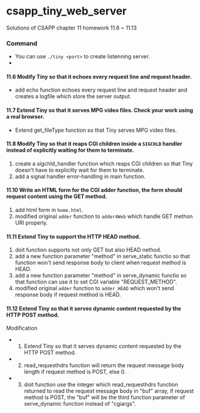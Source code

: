 # csapp_tiny_web_server
Solutions of CSAPP chapter 11 homework 11.6 ~ 11.13

### Command 
- You can use `./tiny <port>` to create listenning server.
- 


#### 11.6 Modify Tiny so that it echoes every request line and request header.
- add echo function echoes every request line and request header and creates a logfile which store the server output.

#### 11.7 Extend Tiny so that it serves MPG video files. Check your work using a real browser.
- Extend get_fileType function so that Tiny serves MPG video files.

#### 11.8 Modify Tiny so that it reaps CGI children inside a `SIGCHLD` handler instead of explicitly waiting for them to terminate.
1. create a sigchld_handler function which reaps CGI children so that Tiny doesn't have to explicitly wait for them to terminate.
2. add a signal handler error-handling in main function.

#### 11.10 Write an HTML form for the CGI adder function, the form should request content using the GET method.
1. add html form in `home.html`.
2. modified original `adder` function to `adder4Web` which handle GET methon URI properly.

#### 11.11 Extend Tiny to support the HTTP HEAD method.
1. doit function supports not only GET but also HEAD nethod.
2. add a new function parameter "method" in serve_static functio so that function won't send response body to client when request method is HEAD.
3. add a new function parameter "method" in serve_dynamic functio so that function can use it to set CGI variable "REQUEST_METHOD".
4. modified original `adder` function to `adder_HEAD` which won't send response body if request method is HEAD.

#### 11.12 Extend Tiny so that it serves dynamic content requested by the HTTP POST method.
Modification
  - 1. Extend Tiny so that it serves dynamic content requested by the HTTP POST method.
  - 2. read_requesthdrs function will return the request message body length if request method is POST, else 0.
  - 3. doit function use the integer which read_requesthdrs function returned to read the request message body in "buf" array, if request method is POST, the "buf" will be the third function parameter of serve_dynamic function instead of "cgiargs".
